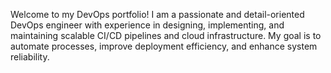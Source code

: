 Welcome to my DevOps portfolio! I am a passionate and detail-oriented DevOps engineer with experience in designing, implementing, and maintaining scalable CI/CD pipelines and cloud infrastructure. My goal is to automate processes, improve deployment efficiency, and enhance system reliability.
